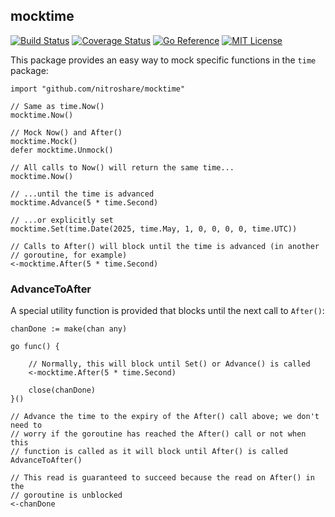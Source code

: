 ## mocktime

[![Build Status](https://github.com/nitroshare/mocktime/actions/workflows/test.yml/badge.svg)](https://github.com/nitroshare/mocktime/actions/workflows/test.yml)
[![Coverage Status](https://coveralls.io/repos/github/nitroshare/mocktime/badge.svg?branch=main)](https://coveralls.io/github/nitroshare/mocktime?branch=main)
[![Go Reference](https://pkg.go.dev/badge/github.com/nitroshare/mocktime.svg)](https://pkg.go.dev/github.com/nitroshare/mocktime)
[![MIT License](https://img.shields.io/badge/license-MIT-9370d8.svg?style=flat)](https://opensource.org/licenses/MIT)

This package provides an easy way to mock specific functions in the `time` package:

```golang
import "github.com/nitroshare/mocktime"

// Same as time.Now()
mocktime.Now()

// Mock Now() and After()
mocktime.Mock()
defer mocktime.Unmock()

// All calls to Now() will return the same time...
mocktime.Now()

// ...until the time is advanced
mocktime.Advance(5 * time.Second)

// ...or explicitly set
mocktime.Set(time.Date(2025, time.May, 1, 0, 0, 0, 0, time.UTC))

// Calls to After() will block until the time is advanced (in another
// goroutine, for example)
<-mocktime.After(5 * time.Second)
```

### AdvanceToAfter

A special utility function is provided that blocks until the next call to `After()`:

```golang
chanDone := make(chan any)

go func() {

    // Normally, this will block until Set() or Advance() is called
    <-mocktime.After(5 * time.Second)

    close(chanDone)
}()

// Advance the time to the expiry of the After() call above; we don't need to
// worry if the goroutine has reached the After() call or not when this
// function is called as it will block until After() is called
AdvanceToAfter()

// This read is guaranteed to succeed because the read on After() in the
// goroutine is unblocked
<-chanDone
```
